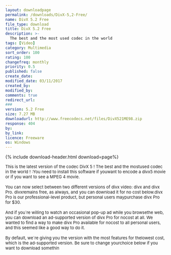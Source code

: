 ```yaml
---
layout: downloadpage
permalink: /downloads/DivX-5,2-Free/
name: DivX 5.2 Free
file_type: download
title: DivX 5.2 Free
description: >-
  The best and the most used codec in the world
tags: [Video]
category: Multimedia
sort_order: 100
rating: 100
changefreq: monthly
priority: 0.5
published: false
create_date: 
modified_date: 03/11/2017
created_by: 
modified_by: 
comments: true
redirect_url: 
### 
version: 5.2 Free
size: 7.27 MB
downloadurl: http://www.freecodecs.net/files/DivX521ME98.zip
response: 404
by: 
by_link: 
licence: Freeware
os: Windows
---
```


{% include download-header.html download=page%}

<p style="fix-download-text !important">
<p><font size="2">This is the latest version of the codec DivX 5 ! The best and the mostused codec in the world ! :You need to install this software if youwant to encode a divx5 movie or if you want to see a MPEG 4 movie.<br />
<br />
You can now select between two different versions of divx video: divx and divx Pro. divxremains free, as always, and you can download it for no cost below.divx Pro is our professional-level product, but personal users maypurchase divx Pro for $30.<br />
<br />
And if you`re willing to watch an occasional pop-up ad while you browsethe web, you can download an ad-supported version of divx Pro for nocost at all. We wanted to find a way to make divx Pro available for nocost to all personal users, and this seemed like a good way to do it.<br />
<br />
By default, we`re giving you the version with the most features for thelowest cost, which is the ad-supported version. Be sure to change yourchoice below if you want to download somethin</font></p></p>
